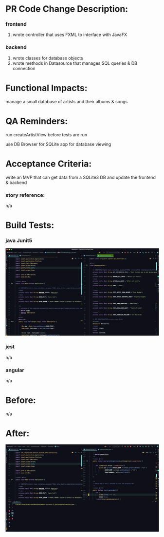 # PR Code Change Description:

### frontend
1. wrote controller that uses FXML to interface with JavaFX

### backend
1. wrote classes for database objects
2. wrote methods in Datasource that manages SQL queries & DB connection

# Functional Impacts:
manage a small database of artists and their albums & songs

# QA Reminders:
run createArtistView before tests are run

use DB Browser for SQLite app for database viewing

# Acceptance Criteria:
write an MVP that can get data from a SQLite3 DB and update the frontend & backend

### story reference:
n/a

# Build Tests:

### java Junit5
![testRun](Montuno_testRun.gif)

### jest
n/a

### angular
n/a

# Before:
n/a

# After:
![appRun](Montuno_appRun.gif)


